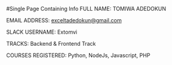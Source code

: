 #Single Page Containing Info
FULL NAME: TOMIWA ADEDOKUN

EMAIL ADDRESS: exceltadedokun@gmail.com

SLACK USERNAME: Extomvi

TRACKS: Backend & Frontend Track

COURSES REGISTERED: Python, NodeJs, Javascript, PHP

